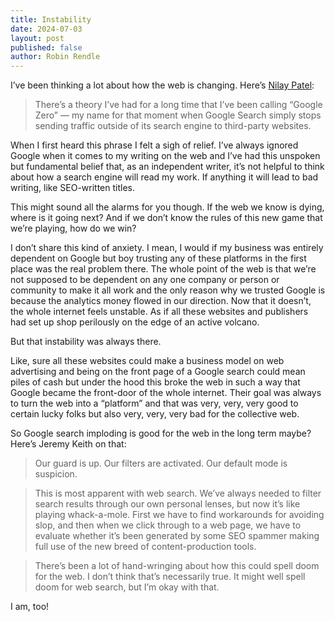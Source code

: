 ```yaml
---
title: Instability
date: 2024-07-03
layout: post
published: false
author: Robin Rendle
---
```


I’ve been thinking a lot about how the web is changing. Here’s [Nilay Patel](https://www.theverge.com/24167865/google-zero-search-crash-housefresh-ai-overviews-traffic-data-audience):

> There’s a theory I’ve had for a long time that I’ve been calling “Google Zero” — my name for that moment when Google Search simply stops sending traffic outside of its search engine to third-party websites.

When I first heard this phrase I felt a sigh of relief. I’ve always ignored Google when it comes to my writing on the web and I’ve had this unspoken but fundamental belief that, as an independent writer, it’s not helpful to think about how a search engine will read my work. If anything it will lead to bad writing, like SEO-written titles.

This might sound all the alarms for you though. If the web we know is dying, where is it going next? And if we don’t know the rules of this new game that we’re playing, how do we win?

I don’t share this kind of anxiety. I mean, I would if my business was entirely dependent on Google but boy trusting any of these platforms in the first place was the real problem there. The whole point of the web is that we’re not supposed to be dependent on any one company or person or community to make it all work and the only reason why we trusted Google is because the analytics money flowed in our direction. Now that it doesn’t, the whole internet feels unstable. As if all these websites and publishers had set up shop perilously on the edge of an active volcano.

But that instability was always there.

Like, sure all these websites could make a business model on web advertising and being on the front page of a Google search could mean piles of cash but under the hood this broke the web in such a way that Google became the front-door of the whole internet. Their goal was always to turn the web into a “platform” and that was very, very, very good to certain lucky folks but also very, very, very bad for the collective web.

So Google search imploding is good for the web in the long term maybe? Here’s Jeremy Keith on that:

> Our guard is up. Our filters are activated. Our default mode is suspicion.

> This is most apparent with web search. We’ve always needed to filter search results through our own personal lenses, but now it’s like playing whack-a-mole. First we have to find workarounds for avoiding slop, and then when we click through to a web page, we have to evaluate whether it’s been generated by some SEO spammer making full use of the new breed of content-production tools.

> There’s been a lot of hand-wringing about how this could spell doom for the web. I don’t think that’s necessarily true. It might well spell doom for web search, but I’m okay with that.

I am, too!
